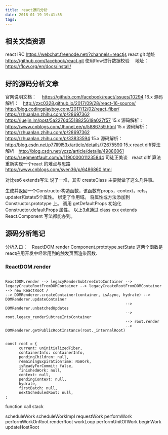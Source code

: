 ```yaml
---
title: react源码分析
date: 2018-01-19 19:41:55
tags:
---
```


## 相关文档资源
react IRC https://webchat.freenode.net/?channels=reactjs
react git 地址　https://github.com/facebook/react.git
使用flow进行数据校验　 地址：https://flow.org/en/docs/install/
##  好的源码分析文章

官网说明文档：　 https://github.com/facebook/react/issues/10294
16.x 源码解析：　http://zxc0328.github.io/2017/09/28/react-16-source/
                 http://blog.codingplayboy.com/2017/12/02/react_fiber/
                 https://zhuanlan.zhihu.com/p/28697362
                 https://juejin.im/post/5a2276d5518825619a027f57
15.x 源码解析：　https://www.cnblogs.com/JhoneLee/p/5886759.html
15.x 源码解析：　https://zhuanlan.zhihu.com/p/28697362
                 https://zhuanlan.zhihu.com/p/33833594
15.x 源码解析：　http://blog.csdn.net/p77ll9l53x/article/details/72675590
15.x react diff算法解析　http://blog.csdn.net/yczz/article/details/49886061
https://segmentfault.com/a/1190000011235844 司徒正美谈　react diff 算法
重新实现一个react 的难点与思路　https://www.cnblogs.com/sven36/p/6486860.html

对比es6 extends写法
说了一堆，其实 createClass 主要就做了这么几件事。

生成并返回一个Constructor构造函数，该函数有props，context，refs，updater和state5个属性。
绑定了作用域。
将属性或方法添加到 Constructor.prototype 上。
调用 getDefaultProps 初始化 Constructor.defaultProps 属性。
以上3点通过 class xxx extends React.Component 写法都能办到。


## 源码分析笔记


分析入口：　ReactDOM.render   Component.prototype.setState  这两个函数是react应用开发中经常用到的触发页面渲染函数.


###  ReactDOM.render 

```

ReactDOM.render --> legacyRenderSubtreeIntoContainer --> legacyCreateRootFromDOMContainer --> legacyCreateRootFromDOMContainer --> new ReactRoot /
--> DOMRenderer.createContainer(container, isAsync, hydrate) --> DOMRenderer.updateContainer
                                                     --> DOMRenderer.unbatchedUpdates  
                                                     --> root.legacy_renderSubtreeIntoContainer
                                                     --> root.render
                                                     --> DOMRenderer.getPublicRootInstance(root._internalRoot)


const root = {
      current: uninitializedFiber,
      containerInfo: containerInfo,
      pendingChildren: null,
      remainingExpirationTime: NoWork,
      isReadyForCommit: false,
      finishedWork: null,
      context: null,
      pendingContext: null,
      hydrate,
      firstBatch: null,
      nextScheduledRoot: null,
;

```


function call stack 

scheduleWork
scheduleWorkImpl
requestWork
performWork
performWorkOnRoot
renderRoot 
workLoop
performUnitOfWork
beginWork
updateHostRoot

